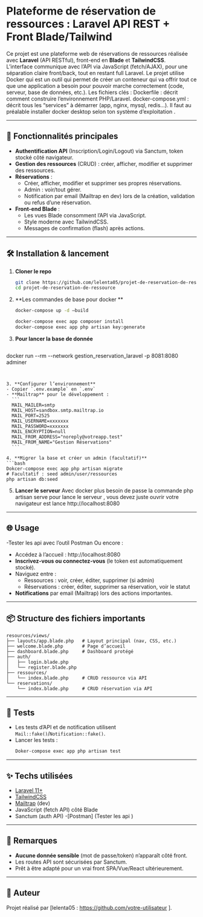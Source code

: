# Plateforme de réservation de ressources :  Laravel API REST + Front Blade/Tailwind 

Ce projet est une plateforme web  de réservations de ressources réalisée avec **Laravel** (API RESTful), front-end en **Blade** et **TailwindCSS**.  
L’interface communique avec l’API via JavaScript (fetch/AJAX), pour une séparation claire front/back, tout en restant full Laravel.
Le projet utilise Docker qui est un outil qui permet de créer un conteneur qui va offrir tout ce que une application a besoin pour pouvoir marche correctement (code, serveur, base de données, etc.).
Les fichiers clés :
Dockerfile : décrit comment construire l’environnement PHP/Laravel.
docker-compose.yml : décrit tous les “services” à démarrer (app, nginx, mysql, redis…).
Il faut au préalable installer docker desktop selon ton système d’exploitation . 

---

## 🚀 Fonctionnalités principales

- **Authentification API** (Inscription/Login/Logout) via Sanctum, token stocké côté navigateur.
- **Gestion des ressources** (CRUD) : créer, afficher, modifier et supprimer des ressources.
- **Réservations** :
  - Créer, afficher, modifier et supprimer ses propres réservations.
  - Admin : voir/tout gérer.
  - Notification par email (Mailtrap en dev) lors de la création, validation ou refus d’une réservation.
- **Front-end Blade** :
  - Les vues Blade consomment l’API via JavaScript.
  - Style moderne avec TailwindCSS.
  - Messages de confirmation (flash) après actions.

---

## 🛠️ Installation & lancement

1. **Cloner le repo**
   ```bash
   git clone https://github.com/lelenta05/projet-de-reservation-de-ressource.git
   cd projet-de-reservation-de-ressource
   ```

2. **Les commandes de base pour docker **
   ```bash
   docker-compose up -d –build
   ```
   
   ```bash
   docker-compose exec app composer install
   docker-compose exec app php artisan key:generate
   ```
   
  
3. **Pour lancer la base de donnée**
   ```bash
docker run --rm --network gestion_reservation_laravel -p 8081:8080 adminer

   ```


3. **Configurer l’environnement**
   - Copier `.env.example` en `.env`
   - **Mailtrap** pour le développement :
     ```
     MAIL_MAILER=smtp
     MAIL_HOST=sandbox.smtp.mailtrap.io
     MAIL_PORT=2525
     MAIL_USERNAME=xxxxxxx
     MAIL_PASSWORD=xxxxxxx
     MAIL_ENCRYPTION=null
     MAIL_FROM_ADDRESS="noreply@votreapp.test"
     MAIL_FROM_NAME="Gestion Réservations"
     ```

4. **Migrer la base et créer un admin (facultatif)**
   ```bash
   Dokcer-compose exec app php artisan migrate
   # Facultatif : seed admin/user/ressources
   php artisan db:seed
   ```

5. **Lancer le serveur**
   Avec docker plus besoin de passe la commande php artisan serve pour lance le serveur , vous devez juste ouvrir votre navigateur est lance http://localhost:8080 

---

## 🌐 Usage
-Tester les api avec l’outil Postman
Ou encore :
- Accédez à l’accueil : http://localhost:8080
- **Inscrivez-vous ou connectez-vous** (le token est automatiquement stocké).
- Naviguez entre :
  - Ressources : voir, créer, éditer, supprimer (si admin)
  - Réservations : créer, éditer, supprimer sa réservation, voir le statut
- **Notifications** par email (Mailtrap) lors des actions importantes.

---

## 📦 Structure des fichiers importants

```
resources/views/
├── layouts/app.blade.php   # Layout principal (nav, CSS, etc.)
├── welcome.blade.php       # Page d’accueil
├── dashboard.blade.php     # Dashboard protégé
├── auth/
│   ├── login.blade.php
│   └── register.blade.php
├── ressources/
│   └── index.blade.php     # CRUD ressource via API
└── reservations/
    └── index.blade.php     # CRUD réservation via API
```

---

## 🧪 Tests

- Les tests d’API et de notification utilisent `Mail::fake()`/`Notification::fake()`.
- Lancer les tests :
  ```bash
  Doker-compose exec app php artisan test
  ```

---

## ✨ Techs utilisées

- [Laravel 11+](https://laravel.com/)
- [TailwindCSS](https://tailwindcss.com/)
- [Mailtrap](https://mailtrap.io/) (dev)
- JavaScript (fetch API) côté Blade
- Sanctum (auth API)
-[Postman] (Tester les api )

---

## 📢 Remarques

- **Aucune donnée sensible** (mot de passe/token) n’apparaît côté front.
- Les routes API sont sécurisées par Sanctum.
- Prêt à être adapté pour un vrai front SPA/Vue/React ultérieurement.

---

## 📝 Auteur

Projet réalisé par [lelenta05 : https://github.com/votre-utilisateur ].
